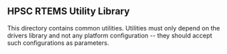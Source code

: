 HPSC RTEMS Utility Library
--------------------------

This directory contains common utilities.
Utilities must only depend on the drivers library and not any platform
configuration -- they should accept such configurations as parameters.
